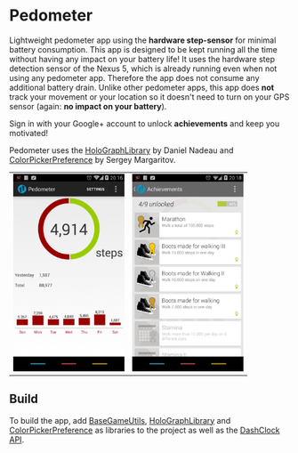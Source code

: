 Pedometer
=========

Lightweight pedometer app using the <b>hardware step-sensor</b> for minimal battery consumption.
This app is designed to be kept running all the time without having any impact on your battery life! It uses the hardware step detection sensor of the Nexus 5, which is already running even when not using any pedometer app. Therefore the app does not consume any additional battery drain. Unlike other pedometer apps, this app does <b>not</b> track your movement or your location so it doesn't need to turn on your GPS sensor (again: <b>no impact on your battery</b>).

Sign in with your Google+ account to unlock <b>achievements</b> and keep you motivated!



Pedometer uses the [HoloGraphLibrary](https://bitbucket.org/danielnadeau/holographlibrary/wiki/Home "HoloGraphLibrary: Android graphing and charting library") by Daniel Nadeau and [ColorPickerPreference](https://github.com/attenzione/android-ColorPickerPreference "android-ColorPickerPreference: Android color picking library") by Sergey Margaritov.


<table sytle="border: 0px;">
<tr>
<td><img width="200px" src="screenshot1.png" /></td>
<td><img width="200px" src="screenshot2.png" /></td>
</tr>
</table>



Build
-----

To build the app, add [BaseGameUtils](https://developers.google.com/games/services/android/init "Google Play communication library"), [HoloGraphLibrary](https://bitbucket.org/danielnadeau/holographlibrary/wiki/Home "HoloGraphLibrary: Android graphing and charting library") and [ColorPickerPreference](https://github.com/attenzione/android-ColorPickerPreference "android-ColorPickerPreference: Android color picking library") as libraries to the project as well as the [DashClock API](https://code.google.com/p/dashclock/downloads/list "DashClock Lock screen clock widget for Android 4.2+").

